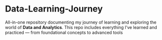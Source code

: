 # Data-Learning-Journey
All-in-one repository documenting my journey of learning and exploring the world of **Data and Analytics**.  This repo includes everything I’ve learned and practiced — from foundational concepts to advanced tools
